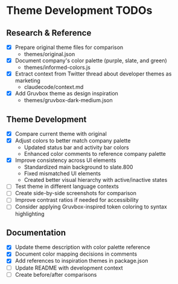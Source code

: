 # Theme Development TODOs

## Research & Reference
- [x] Prepare original theme files for comparison
    - themes/original.json
- [x] Document company's color palette (purple, slate, and green)
    - themes/informed-colors.js
- [x] Extract context from Twitter thread about developer themes as marketing
    - claudecode/context.md
- [x] Add Gruvbox theme as design inspiration
    - themes/gruvbox-dark-medium.json

## Theme Development
- [x] Compare current theme with original
- [x] Adjust colors to better match company palette
    - Updated status bar and activity bar colors
    - Enhanced color comments to reference company palette
- [x] Improve consistency across UI elements
    - Standardized main background to slate.800 
    - Fixed mismatched UI elements
    - Created better visual hierarchy with active/inactive states
- [ ] Test theme in different language contexts
- [ ] Create side-by-side screenshots for comparison
- [ ] Improve contrast ratios if needed for accessibility
- [ ] Consider applying Gruvbox-inspired token coloring to syntax highlighting

## Documentation
- [x] Update theme description with color palette reference
- [x] Document color mapping decisions in comments
- [x] Add references to inspiration themes in package.json
- [ ] Update README with development context
- [ ] Create before/after comparisons